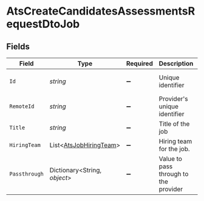 # AtsCreateCandidatesAssessmentsRequestDtoJob


## Fields

| Field                                                                 | Type                                                                  | Required                                                              | Description                                                           | Example                                                               |
| --------------------------------------------------------------------- | --------------------------------------------------------------------- | --------------------------------------------------------------------- | --------------------------------------------------------------------- | --------------------------------------------------------------------- |
| `Id`                                                                  | *string*                                                              | :heavy_minus_sign:                                                    | Unique identifier                                                     | 8187e5da-dc77-475e-9949-af0f1fa4e4e3                                  |
| `RemoteId`                                                            | *string*                                                              | :heavy_minus_sign:                                                    | Provider's unique identifier                                          | 8187e5da-dc77-475e-9949-af0f1fa4e4e3                                  |
| `Title`                                                               | *string*                                                              | :heavy_minus_sign:                                                    | Title of the job                                                      | Software Engineer                                                     |
| `HiringTeam`                                                          | List<[AtsJobHiringTeam](../../Models/Components/AtsJobHiringTeam.md)> | :heavy_minus_sign:                                                    | Hiring team for the job.                                              |                                                                       |
| `Passthrough`                                                         | Dictionary<String, *object*>                                          | :heavy_minus_sign:                                                    | Value to pass through to the provider                                 | {<br/>"other_known_names": "John Doe"<br/>}                           |